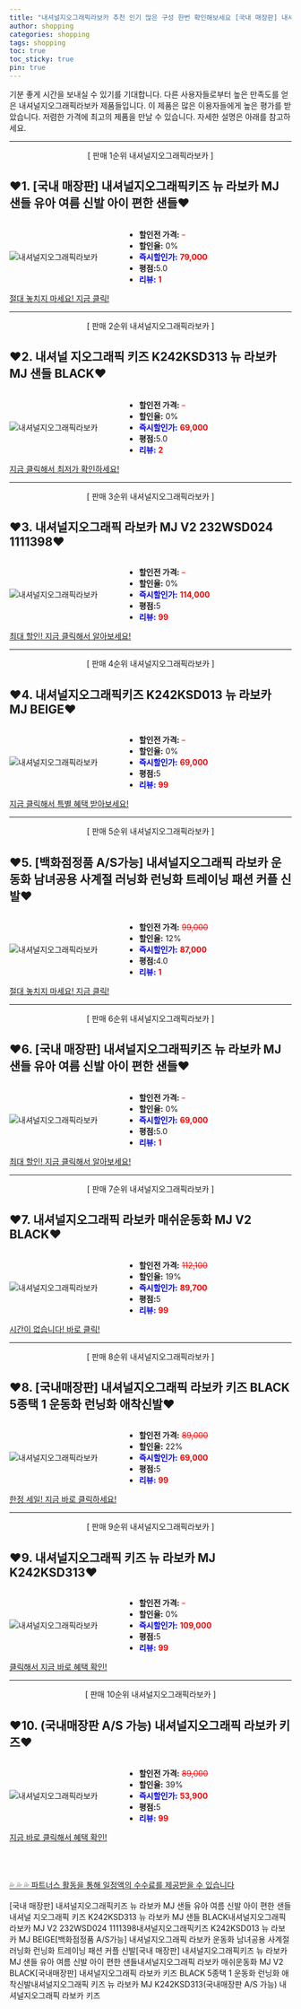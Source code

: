 ```yaml
---
title: "내셔널지오그래픽라보카 추천 인기 많은 구성 한번 확인해보세요 [국내 매장판] 내셔널지오그래픽키즈 뉴 라보카"
author: shopping
categories: shopping
tags: shopping
toc: true
toc_sticky: true
pin: true
---
```

기분 좋게 시간을 보내실 수 있기를 기대합니다. 다른 사용자들로부터 높은 만족도를 얻은 내셔널지오그래픽라보카 제품들입니다. 이 제품은 많은 이용자들에게 높은 평가를 받았습니다. 저렴한 가격에 최고의 제품을 만날 수 있습니다. 자세한 설명은 아래를 참고하세요.

---
<p class="toplist" style="margin: 0 auto; display: block; width: fit-content;">[ 판매 1순위 내셔널지오그래픽라보카 ]</p>

<h2><strong>❤️1. [국내 매장판] 내셔널지오그래픽키즈 뉴 라보카 MJ 샌들 유아 여름 신발 아이 편한 샌들❤️</strong></h2>

<div style="display: flex; align-items: center;">
    <div style="flex: 0.4;">
        <img src="https://thumbnail6.coupangcdn.com/thumbnails/remote/230x230ex/image/vendor_inventory/7d75/af01f92a3905b5fb19f6a3568a9c81a18469369d93e52f1579d94ab17594.png" alt="내셔널지오그래픽라보카" style="max-width: 100%;">
    </div>
    <div style="flex: 0.6; margin-left: 10px;">
        <ul>
            <li><strong>할인전 가격:</strong> <del style="color: red;">-</del></li>
            <li><strong>할인율:</strong> 0%</li>
            <li><span style='color:blue'><strong>즉시할인가:</strong></span> <span style='color:red'><strong>79,000</strong></span></li>
            <li><strong>평점:</strong>5.0</li>
            <li><span style='color:blue'><strong>리뷰:</strong></span> <span style='color:red'><strong>1</strong></span></li>
        </ul>
    </div>
</div>
<div class="center">
    <a href="https://selin100587001.github.io?lptag=AF9450613&subid=githubio&pageKey=8196622890&traceid=V0-153&itemId=23475484891&vendorItemId=90501995297" class="myButton">
        절대 놓치지 마세요! 지금 클릭!
    </a>
</div>


---
<p class="toplist" style="margin: 0 auto; display: block; width: fit-content;">[ 판매 2순위 내셔널지오그래픽라보카 ]</p>

<h2><strong>❤️2. 내셔널 지오그래픽 키즈 K242KSD313 뉴 라보카 MJ 샌들 BLACK❤️</strong></h2>

<div style="display: flex; align-items: center;">
    <div style="flex: 0.4;">
        <img src="https://thumbnail6.coupangcdn.com/thumbnails/remote/230x230ex/image/vendor_inventory/0fa5/6c00e7a05e5cc4965985d01b1135793fa96c4bdb9cff8ee9bb91da26cc69.JPG" alt="내셔널지오그래픽라보카" style="max-width: 100%;">
    </div>
    <div style="flex: 0.6; margin-left: 10px;">
        <ul>
            <li><strong>할인전 가격:</strong> <del style="color: red;">-</del></li>
            <li><strong>할인율:</strong> 0%</li>
            <li><span style='color:blue'><strong>즉시할인가:</strong></span> <span style='color:red'><strong>69,000</strong></span></li>
            <li><strong>평점:</strong>5.0</li>
            <li><span style='color:blue'><strong>리뷰:</strong></span> <span style='color:red'><strong>2</strong></span></li>
        </ul>
    </div>
</div>
<div class="center">
    <a href="https://selin100587001.github.io?lptag=AF9450613&subid=githubio&pageKey=8040228167&traceid=V0-153&itemId=22508652742&vendorItemId=89928193126" class="myButton">
        지금 클릭해서 최저가 확인하세요!
    </a>
</div>


---
<p class="toplist" style="margin: 0 auto; display: block; width: fit-content;">[ 판매 3순위 내셔널지오그래픽라보카 ]</p>

<h2><strong>❤️3. 내셔널지오그래픽 라보카 MJ V2 232WSD024 1111398❤️</strong></h2>

<div style="display: flex; align-items: center;">
    <div style="flex: 0.4;">
        <img src="https://thumbnail10.coupangcdn.com/thumbnails/remote/230x230ex/image/vendor_inventory/91cf/a86bda3f1f75c22bab95d1097c279b0c6fc49ca3e2d9ffbd3a49d6bf1efd.jpg" alt="내셔널지오그래픽라보카" style="max-width: 100%;">
    </div>
    <div style="flex: 0.6; margin-left: 10px;">
        <ul>
            <li><strong>할인전 가격:</strong> <del style="color: red;">-</del></li>
            <li><strong>할인율:</strong> 0%</li>
            <li><span style='color:blue'><strong>즉시할인가:</strong></span> <span style='color:red'><strong>114,000</strong></span></li>
            <li><strong>평점:</strong>5</li>
            <li><span style='color:blue'><strong>리뷰:</strong></span> <span style='color:red'><strong>99</strong></span></li>
        </ul>
    </div>
</div>
<div class="center">
    <a href="https://selin100587001.github.io?lptag=AF9450613&subid=githubio&pageKey=8139061844&traceid=V0-153&itemId=23125972753&vendorItemId=90159037371" class="myButton">
        최대 할인! 지금 클릭해서 알아보세요!
    </a>
</div>


---
<p class="toplist" style="margin: 0 auto; display: block; width: fit-content;">[ 판매 4순위 내셔널지오그래픽라보카 ]</p>

<h2><strong>❤️4. 내셔널지오그래픽키즈 K242KSD013 뉴 라보카 MJ BEIGE❤️</strong></h2>

<div style="display: flex; align-items: center;">
    <div style="flex: 0.4;">
        <img src="https://thumbnail8.coupangcdn.com/thumbnails/remote/230x230ex/image/vendor_inventory/4825/cebd8189341ddfe01e6a3df9f67e836431474db1945cd9b1f1c2c5ef78f4.JPG" alt="내셔널지오그래픽라보카" style="max-width: 100%;">
    </div>
    <div style="flex: 0.6; margin-left: 10px;">
        <ul>
            <li><strong>할인전 가격:</strong> <del style="color: red;">-</del></li>
            <li><strong>할인율:</strong> 0%</li>
            <li><span style='color:blue'><strong>즉시할인가:</strong></span> <span style='color:red'><strong>69,000</strong></span></li>
            <li><strong>평점:</strong>5</li>
            <li><span style='color:blue'><strong>리뷰:</strong></span> <span style='color:red'><strong>99</strong></span></li>
        </ul>
    </div>
</div>
<div class="center">
    <a href="https://selin100587001.github.io?lptag=AF9450613&subid=githubio&pageKey=8064140780&traceid=V0-153&itemId=22669774705&vendorItemId=89928192699" class="myButton">
        지금 클릭해서 특별 혜택 받아보세요!
    </a>
</div>


---
<p class="toplist" style="margin: 0 auto; display: block; width: fit-content;">[ 판매 5순위 내셔널지오그래픽라보카 ]</p>

<h2><strong>❤️5. [백화점정품 A/S가능] 내셔널지오그래픽 라보카 운동화 남녀공용 사계절 러닝화 런닝화 트레이닝 패션 커플 신발❤️</strong></h2>

<div style="display: flex; align-items: center;">
    <div style="flex: 0.4;">
        <img src="https://thumbnail10.coupangcdn.com/thumbnails/remote/230x230ex/image/vendor_inventory/2ff8/5c12e7e2fb8b9277c821c2b06fedd88300fe9d7348aa176eba8b4b80c270.png" alt="내셔널지오그래픽라보카" style="max-width: 100%;">
    </div>
    <div style="flex: 0.6; margin-left: 10px;">
        <ul>
            <li><strong>할인전 가격:</strong> <del style="color: red;">99,000</del></li>
            <li><strong>할인율:</strong> 12%</li>
            <li><span style='color:blue'><strong>즉시할인가:</strong></span> <span style='color:red'><strong>87,000</strong></span></li>
            <li><strong>평점:</strong>4.0</li>
            <li><span style='color:blue'><strong>리뷰:</strong></span> <span style='color:red'><strong>1</strong></span></li>
        </ul>
    </div>
</div>
<div class="center">
    <a href="https://selin100587001.github.io?lptag=AF9450613&subid=githubio&pageKey=8038579329&traceid=V0-153&itemId=22497048009&vendorItemId=89539204059" class="myButton">
        절대 놓치지 마세요! 지금 클릭!
    </a>
</div>


---
<p class="toplist" style="margin: 0 auto; display: block; width: fit-content;">[ 판매 6순위 내셔널지오그래픽라보카 ]</p>

<h2><strong>❤️6. [국내 매장판] 내셔널지오그래픽키즈 뉴 라보카 MJ 샌들 유아 여름 신발 아이 편한 샌들❤️</strong></h2>

<div style="display: flex; align-items: center;">
    <div style="flex: 0.4;">
        <img src="https://thumbnail6.coupangcdn.com/thumbnails/remote/230x230ex/image/vendor_inventory/0fa5/6c00e7a05e5cc4965985d01b1135793fa96c4bdb9cff8ee9bb91da26cc69.JPG" alt="내셔널지오그래픽라보카" style="max-width: 100%;">
    </div>
    <div style="flex: 0.6; margin-left: 10px;">
        <ul>
            <li><strong>할인전 가격:</strong> <del style="color: red;">-</del></li>
            <li><strong>할인율:</strong> 0%</li>
            <li><span style='color:blue'><strong>즉시할인가:</strong></span> <span style='color:red'><strong>69,000</strong></span></li>
            <li><strong>평점:</strong>5.0</li>
            <li><span style='color:blue'><strong>리뷰:</strong></span> <span style='color:red'><strong>1</strong></span></li>
        </ul>
    </div>
</div>
<div class="center">
    <a href="https://selin100587001.github.io?lptag=AF9450613&subid=githubio&pageKey=8079075912&traceid=V0-153&itemId=22772513146&vendorItemId=89928192394" class="myButton">
        최대 할인! 지금 클릭해서 알아보세요!
    </a>
</div>


---
<p class="toplist" style="margin: 0 auto; display: block; width: fit-content;">[ 판매 7순위 내셔널지오그래픽라보카 ]</p>

<h2><strong>❤️7. 내셔널지오그래픽 라보카 매쉬운동화 MJ V2 BLACK❤️</strong></h2>

<div style="display: flex; align-items: center;">
    <div style="flex: 0.4;">
        <img src="https://thumbnail6.coupangcdn.com/thumbnails/remote/230x230ex/image/vendor_inventory/2a44/fc558bf2b41db715b6c8c20ecd83999d86daaac5f872a54f8bde55141ec9.jpg" alt="내셔널지오그래픽라보카" style="max-width: 100%;">
    </div>
    <div style="flex: 0.6; margin-left: 10px;">
        <ul>
            <li><strong>할인전 가격:</strong> <del style="color: red;">112,100</del></li>
            <li><strong>할인율:</strong> 19%</li>
            <li><span style='color:blue'><strong>즉시할인가:</strong></span> <span style='color:red'><strong>89,700</strong></span></li>
            <li><strong>평점:</strong>5</li>
            <li><span style='color:blue'><strong>리뷰:</strong></span> <span style='color:red'><strong>99</strong></span></li>
        </ul>
    </div>
</div>
<div class="center">
    <a href="https://selin100587001.github.io?lptag=AF9450613&subid=githubio&pageKey=6699318268&traceid=V0-153&itemId=15511697649&vendorItemId=90772880213" class="myButton">
        시간이 없습니다! 바로 클릭!
    </a>
</div>


---
<p class="toplist" style="margin: 0 auto; display: block; width: fit-content;">[ 판매 8순위 내셔널지오그래픽라보카 ]</p>

<h2><strong>❤️8. [국내매장판] 내셔널지오그래픽 라보카 키즈 BLACK 5종택 1 운동화 런닝화 애착신발❤️</strong></h2>

<div style="display: flex; align-items: center;">
    <div style="flex: 0.4;">
        <img src="https://thumbnail7.coupangcdn.com/thumbnails/remote/230x230ex/image/vendor_inventory/a838/8e0eca5df6092ec7a7d0f726dc78cff7af23ddcedb01f9978af3ad6b2bc9.jpg" alt="내셔널지오그래픽라보카" style="max-width: 100%;">
    </div>
    <div style="flex: 0.6; margin-left: 10px;">
        <ul>
            <li><strong>할인전 가격:</strong> <del style="color: red;">89,000</del></li>
            <li><strong>할인율:</strong> 22%</li>
            <li><span style='color:blue'><strong>즉시할인가:</strong></span> <span style='color:red'><strong>69,000</strong></span></li>
            <li><strong>평점:</strong>5</li>
            <li><span style='color:blue'><strong>리뷰:</strong></span> <span style='color:red'><strong>99</strong></span></li>
        </ul>
    </div>
</div>
<div class="center">
    <a href="https://selin100587001.github.io?lptag=AF9450613&subid=githubio&pageKey=7886137149&traceid=V0-153&itemId=21577799459&vendorItemId=88629479804" class="myButton">
        한정 세일! 지금 바로 클릭하세요!
    </a>
</div>


---
<p class="toplist" style="margin: 0 auto; display: block; width: fit-content;">[ 판매 9순위 내셔널지오그래픽라보카 ]</p>

<h2><strong>❤️9. 내셔널지오그래픽 키즈 뉴 라보카 MJ K242KSD313❤️</strong></h2>

<div style="display: flex; align-items: center;">
    <div style="flex: 0.4;">
        <img src="https://thumbnail8.coupangcdn.com/thumbnails/remote/230x230ex/image/vendor_inventory/cc65/511309c5b471ae98449486b8a9933cd99cc0668d615fd414ee88d3fdc6c5.jpg" alt="내셔널지오그래픽라보카" style="max-width: 100%;">
    </div>
    <div style="flex: 0.6; margin-left: 10px;">
        <ul>
            <li><strong>할인전 가격:</strong> <del style="color: red;">-</del></li>
            <li><strong>할인율:</strong> 0%</li>
            <li><span style='color:blue'><strong>즉시할인가:</strong></span> <span style='color:red'><strong>109,000</strong></span></li>
            <li><strong>평점:</strong>5</li>
            <li><span style='color:blue'><strong>리뷰:</strong></span> <span style='color:red'><strong>99</strong></span></li>
        </ul>
    </div>
</div>
<div class="center">
    <a href="https://selin100587001.github.io?lptag=AF9450613&subid=githubio&pageKey=8075376798&traceid=V0-153&itemId=22746539508&vendorItemId=89781755816" class="myButton">
        클릭해서 지금 바로 혜택 확인!
    </a>
</div>


---
<p class="toplist" style="margin: 0 auto; display: block; width: fit-content;">[ 판매 10순위 내셔널지오그래픽라보카 ]</p>

<h2><strong>❤️10. (국내매장판 A/S 가능) 내셔널지오그래픽 라보카 키즈❤️</strong></h2>

<div style="display: flex; align-items: center;">
    <div style="flex: 0.4;">
        <img src="https://thumbnail9.coupangcdn.com/thumbnails/remote/230x230ex/image/vendor_inventory/c65d/de0562ee47adc1c186cac62d198ccb37b95607f08c033b9f91db442fff1f.png" alt="내셔널지오그래픽라보카" style="max-width: 100%;">
    </div>
    <div style="flex: 0.6; margin-left: 10px;">
        <ul>
            <li><strong>할인전 가격:</strong> <del style="color: red;">89,000</del></li>
            <li><strong>할인율:</strong> 39%</li>
            <li><span style='color:blue'><strong>즉시할인가:</strong></span> <span style='color:red'><strong>53,900</strong></span></li>
            <li><strong>평점:</strong>5</li>
            <li><span style='color:blue'><strong>리뷰:</strong></span> <span style='color:red'><strong>99</strong></span></li>
        </ul>
    </div>
</div>
<div class="center">
    <a href="https://selin100587001.github.io?lptag=AF9450613&subid=githubio&pageKey=7909746016&traceid=V0-153&itemId=21700771995&vendorItemId=88750313457" class="myButton">
        지금 바로 클릭해서 혜택 확인!
    </a>
</div>

<br><br><br>[💦 💦 💦 파트너스 활동을 통해 일정액의 수수료를 제공받을 수 있습니다](https://link.coupang.com/a/bcpT2c)<br><br>[국내 매장판] 내셔널지오그래픽키즈 뉴 라보카 MJ 샌들 유아 여름 신발 아이 편한 샌들내셔널 지오그래픽 키즈 K242KSD313 뉴 라보카 MJ 샌들 BLACK내셔널지오그래픽 라보카 MJ V2 232WSD024 1111398내셔널지오그래픽키즈 K242KSD013 뉴 라보카 MJ BEIGE[백화점정품 A/S가능] 내셔널지오그래픽 라보카 운동화 남녀공용 사계절 러닝화 런닝화 트레이닝 패션 커플 신발[국내 매장판] 내셔널지오그래픽키즈 뉴 라보카 MJ 샌들 유아 여름 신발 아이 편한 샌들내셔널지오그래픽 라보카 매쉬운동화 MJ V2 BLACK[국내매장판] 내셔널지오그래픽 라보카 키즈 BLACK 5종택 1 운동화 런닝화 애착신발내셔널지오그래픽 키즈 뉴 라보카 MJ K242KSD313(국내매장판 A/S 가능) 내셔널지오그래픽 라보카 키즈